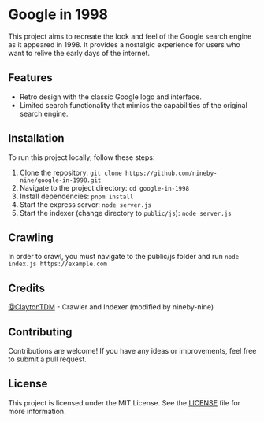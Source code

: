 # Google in 1998

This project aims to recreate the look and feel of the Google search engine as it appeared in 1998. It provides a nostalgic experience for users who want to relive the early days of the internet.

## Features

- Retro design with the classic Google logo and interface.
- Limited search functionality that mimics the capabilities of the original search engine.

## Installation

To run this project locally, follow these steps:

1. Clone the repository: `git clone https://github.com/nineby-nine/google-in-1998.git`
2. Navigate to the project directory: `cd google-in-1998`
3. Install dependencies: `pnpm install`
4. Start the express server: `node server.js`
5. Start the indexer (change directory to `public/js`): `node server.js`

## Crawling

In order to crawl, you must navigate to the public/js folder and run `node index.js https://example.com`

## Credits

[@ClaytonTDM](https://github.com/ClaytonTDM) - Crawler and Indexer (modified by nineby-nine)

## Contributing

Contributions are welcome! If you have any ideas or improvements, feel free to submit a pull request.

## License

This project is licensed under the MIT License. See the [LICENSE](LICENSE) file for more information.
